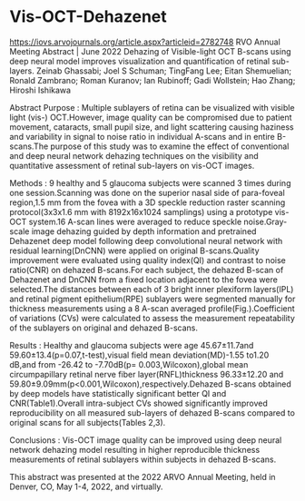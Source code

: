 # Vis-OCT-Dehazenet
https://iovs.arvojournals.org/article.aspx?articleid=2782748
RVO Annual Meeting Abstract  |   June 2022
Dehazing of Visible-light OCT B-scans using deep neural model improves visualization and quantification of retinal sub-layers.
Zeinab Ghassabi; Joel S Schuman; TingFang Lee; Eitan Shemuelian; Ronald Zambrano; Roman Kuranov; Ian Rubinoff; Gadi Wollstein; Hao Zhang; Hiroshi Ishikawa

Abstract
Purpose : Multiple sublayers of retina can be visualized with visible light (vis-) OCT.However, image quality can be compromised due to patient movement, cataracts, small pupil size, and light scattering causing haziness and variability in signal to noise ratio in individual A-scans and in entire B-scans.The purpose of this study was to examine the effect of conventional and deep neural network dehazing techniques on the visibility and quantitative assessment of retinal sub-layers on vis-OCT images.

Methods : 9 healthy and 5 glaucoma subjects were scanned 3 times during one session.Scanning was done on the superior nasal side of para-foveal region,1.5 mm from the fovea with a 3D speckle reduction raster scanning protocol(3x3x1.6 mm with 8192x16x1024 samplings) using a prototype vis-OCT system.16 A-scan lines were averaged to reduce speckle noise.Gray-scale image dehazing guided by depth information and pretrained Dehazenet deep model following deep convolutional neural network with residual learning(DnCNN) were applied on original B-scans.Quality improvement were evaluated using quality index(QI) and contrast to noise ratio(CNR) on dehazed B-scans.For each subject, the dehazed B-scan of Dehazenet and DnCNN from a fixed location adjacent to the fovea were selected.The distances between each of 3 bright inner plexiform layers(IPL) and retinal pigment epithelium(RPE) sublayers were segmented manually for thickness measurements using a 8 A-scan averaged profile(Fig.).Coefficient of variations (CVs) were calculated to assess the measurement repeatability of the sublayers on original and dehazed B-scans.

Results : Healthy and glaucoma subjects were age 45.67±11.7and 59.60±13.4(p=0.07,t-test),visual field mean deviation(MD)-1.55 to1.20 dB,and from -26.42 to -7.70dB(p= 0.003,Wilcoxon),global mean circumpapillary retinal nerve fiber layer(RNFL)thickness 96.33±12.20 and 59.80±9.09mm(p<0.001,Wilcoxon),respectively.Dehazed B-scans obtained by deep models have statistically significant better QI and CNR(Table1).Overall intra-subject CVs showed significantly improved reproducibility on all measured sub-layers of dehazed B-scans compared to original scans for all subjects(Tables 2,3).

Conclusions : Vis-OCT image quality can be improved using deep neural network dehazing model resulting in higher reproducible thickness measurements of retinal sublayers within subjects in dehazed B-scans.

This abstract was presented at the 2022 ARVO Annual Meeting, held in Denver, CO, May 1-4, 2022, and virtually.
